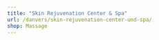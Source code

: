 ```yaml
---
title: "Skin Rejuvenation Center & Spa"
url: /danvers/skin-rejuvenation-center-und-spa/
shop: Massage
---
```

